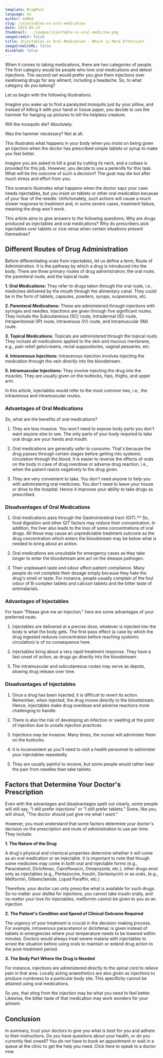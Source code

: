 ```yaml
---
template: BlogPost
language: en
author: GoMed
slug: /injectables-vs-oral-medication
date: 2023-05-23
thumbnail: ../images/injectable-vs-oral-medicine.png
imageCredit: false
title: Injectables vs Oral Medication - Which is More Effective?
imageCreditURL: false
disabled: false
---
```


When it comes to taking medications, there are two categories of people. The first category would be people who love oral medications and detest injections. The second set would prefer you give them injections over swallowing drugs for any ailment, including a headache. So, to what category do you belong?

Let us begin with the following illustrations.

Imagine you wake up to find a paralyzed mosquito just by your pillow, and instead of killing it with your hand or tissue paper, you decide to use the hammer for hanging up pictures to kill the helpless creature.

Will the mosquito die? Absolutely.

Was the hammer necessary? Not at all.

This illustrates what happens in your body when you insist on being given an injection when the doctor has prescribed simple tablets or syrup to make you feel better.

Imagine you are asked to kill a goat by cutting its neck, and a cutlass is provided for this job. However, you decide to use a penknife for this task. What will be the outcome of such a decision? The goat may die but after much stress and effort from you.

This scenario illustrates what happens when the doctor says your case needs injectables, but you insist on tablets or other oral medication because of your fear of the needle. Unfortunately, such actions will cause a much slower response to treatment and, in some severe cases, treatment failure, meaning the drug won't work.

This article aims to give answers to the following questions;
Why are drugs produced as injectables and oral medications? 
Why do prescribers pick injectables over tablets or vice versa when certain situations present themselves?  

## Different Routes of Drug Administration

Before differentiating orals from injectables, let us define a term; Route of Administration. It is the pathway by which a drug is introduced into the body. There are three primary routes of drug administration; the oral route, the parenteral route, and the topical route.

**1. Oral Medications:** They refer to drugs taken through the oral route, i.e., medicines delivered by the mouth through the alimentary canal. They could be in the form of tablets, capsules, powders, syrups, suspensions, etc.

**2. Parenteral Medications:** These are administered through injections with syringes and needles. Injections are given through five significant routes. They include the Subcutaneous (SC) route, Intradermal (ID) route, Intraperitoneal (IP) route, Intravenous (IV) route, and Intramuscular (IM) route.

**3. Topical Medications:** Topicals are administered through the topical route. They include all medications applied to the skin and mucous membrane, e.g., pain relief gels/creams, rectal suppositories, vaginal pessaries, etc.

**4. Intravenous Injections:** Intravenous injection involves injecting the medication through the vein directly into the bloodstream. 

**5. Intramuscular Injections:** They involve injecting the drug into the muscles. They are usually given on the buttocks, hips, thighs, and upper arm.

In this article, injectables would refer to the most common two, i.e., the intravenous and intramuscular routes. 

### Advantages of Oral Medications

So, what are the benefits of oral medications?

1. They are less invasive. You won't need to expose body parts you don't want anyone else to see. The only parts of your body required to take oral drugs are your hands and mouth.

2. Oral medications are generally safer to consume. That's because the drug passes through certain stages before getting into systemic circulation through the blood. It is easier to reverse the effects of orals on the body in case of drug overdose or adverse drug reaction, i.e., when the patient reacts negatively to the drug given.

3. They are very convenient to take. You don't need anyone to help you with administering oral medicines. You don't need to leave your house or drive to the hospital. Hence it improves your ability to take drugs as prescribed.

### Disadvantages of Oral Medications

1. Oral medications pass through the Gastrointestinal tract (GIT).** So, food digestion and other GIT factors may reduce their concentration. In addition, the liver also leads to the loss of some concentrations of oral drugs. All these may cause an unpredictable treatment outcome as the drug concentration which enters the bloodstream may be below what is needed to bring about an action.

2. Oral medications are unsuitable for emergency cases as they take longer to enter the bloodstream and act on the disease pathogen. 

3. Their unpleasant taste and odour affect patient compliance. Many people do not complete their dosage simply because they hate the drug's smell or taste. For instance, people usually complain of the foul odour of B-complex tablets and calcium tablets and the bitter taste of antimalarials. 

### Advantages of Injectables

For team "Please give me an injection," here are some advantages of your preferred route.

1. Injectables are delivered at a precise dose; whatever is injected into the body is what the body gets. The first-pass effect (a case by which the drug ingested reduces concentration before reaching systemic circulation) is of no consequence here.

2. Injectables bring about a very rapid treatment response. They have a fast onset of action, as drugs go directly into the bloodstream.

3. The intramuscular and subcutaneous routes may serve as depots, slowing drug release over time.

### Disadvantages of Injectables

1. Once a drug has been injected, it is difficult to revert its action. Remember, when injected, the drug moves directly to the bloodstream. Hence, injectables make drug overdose and adverse reactions more challenging to handle.

2. There is also the risk of developing an infection or swelling at the point of injection due to unsafe injection practices.

3. Injections may be invasive. Many times, the nurses will administer them on the buttocks.

4. It is inconvenient as you'll need to visit a health personnel to administer your injectables repeatedly.

5. They are usually painful to receive, but some people would rather bear the pain from needles than take tablets.

## Factors that Determine Your Doctor's Prescription 

Even with the advantages and disadvantages spelt out clearly, some people will still say, "I still prefer injections" or "I still prefer tablets." Some, like you, will shout, "The doctor should just give me what I want."

However, you must understand that some factors determine your doctor's decision on the prescription and route of administration to use per time. They include:

**1. The Nature of the Drug**

A drug's physical and chemical properties determine whether it will come as an oral medication or an injectable. It is important to note that though some medicines may come in both oral and injectable forms (e.g., Paracetamol, Diclofenac, Ciprofloxacin, Omeprazole, etc.), other drugs exist only as injectables (e.g., Pentazocine, Insulin, Gentamycin) or as orals, (e.g., Metformin, Glibenclamide, Liquid Paraffin, etc.)

Therefore, your doctor can only prescribe what is available for such drugs. So no matter your dislike for injections, you cannot take insulin orally, and no matter your love for injectables, metformin cannot be given to you as an injection.

**2. The Patient's Condition and Speed of Clinical Outcome Required**

The urgency of your treatment is crucial in the decision-making process. For example, intravenous paracetamol or diclofenac is given instead of tablets in emergencies where your temperature needs to be lowered within minutes. Doctors would always treat severe malaria with injectables to arrest the situation before using orals to maintain or extend drug action to the post-treatment period.

**3. The Body Part Where the Drug is Needed**

For instance, injections are administered directly to the spinal cord to relieve pain in that area. Locally acting anaesthetics are also given as injections to produce numbness to a particular body site. This specificity cannot be attained using oral medications.

So yes, that sting from the injection may be what you need to feel better. Likewise, the bitter taste of that medication may work wonders for your ailment. 

## Conclusion

In summary, trust your doctors to give you what is best for you and adhere to their instructions. Do you have questions about your health, or do you currently feel unwell? You do not have to book an appointment or wait in a queue at the clinic to get the help you need. Click here to speak to a doctor now.
